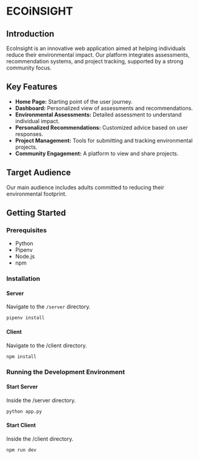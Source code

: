 # ECOiNSIGHT

## Introduction

EcoInsight is an innovative web application aimed at helping individuals reduce their environmental impact. Our platform integrates assessments, recommendation systems, and project tracking, supported by a strong community focus.

## Key Features

- **Home Page:** Starting point of the user journey.
- **Dashboard:** Personalized view of assessments and recommendations.
- **Environmental Assessments:** Detailed assessment to understand individual impact.
- **Personalized Recommendations:** Customized advice based on user responses.
- **Project Management:** Tools for submitting and tracking environmental projects.
- **Community Engagement:** A platform to view and share projects.

## Target Audience

Our main audience includes adults committed to reducing their environmental footprint.

## Getting Started

### Prerequisites

- Python
- Pipenv
- Node.js
- npm

### Installation

#### Server

Navigate to the `/server` directory.

```bash
pipenv install
```

#### Client

Navigate to the /client directory.

```bash
npm install
```

### Running the Development Environment

#### Start Server

Inside the /server directory.

```bash
python app.py
```

#### Start Client

Inside the /client directory.

```bash
npm run dev
```
